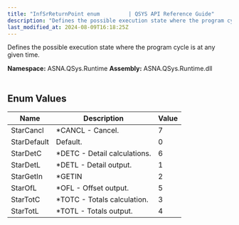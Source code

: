 ```yaml
---
title: "InfSrReturnPoint enum         | QSYS API Reference Guide"
description: "Defines the possible execution state where the program cycle is at any given time. "
last_modified_at: 2024-08-09T16:18:25Z
---
```


Defines the possible execution state where the program cycle is at any given time.

**Namespace:** ASNA.QSys.Runtime
**Assembly:** ASNA.QSys.Runtime.dll
<br>
<br>

## Enum Values

| Name | Description | Value
| --- | --- | --- 
| StarCancl | *CANCL - Cancel. | 7 |
| StarDefault | Default. | 0 |
| StarDetC | *DETC - Detail calculations. | 6 |
| StarDetL | *DETL - Detail output. | 1 |
| StarGetIn | *GETIN | 2 |
| StarOfL | *OFL - Offset output. | 5 |
| StarTotC | *TOTC - Totals calculation. | 3 |
| StarTotL | *TOTL - Totals output. | 4 |
